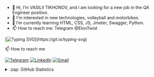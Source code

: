 - 👋 Hi, I’m VASILII TIKHONOV, and I am looking for a new job in the QA Engineer position.
- 👀 I'm interested in new technologies, volleyball and motorbikes.
- 🌱 I’m currently learning HTML, CSS, JS, Jmeter, Swagger, Python.
- 📫 How to reach me: Telegram @ElonTwist


<!---
vas2525/vas2525 is a ✨ special ✨ repository because its `README.md` (this file) appears on your GitHub profile.
You can click the Preview link to take a look at your changes.
--->

[![Typing SVG](https://readme-typing-svg.herokuapp.com?font=Kdam+Thmor+Pro&size=25&lines=This+profile+is+under+development+.....;Thank+you!;See+you!)](https://git.io/typing-svg)

📫 How to reach me

[![Telegram](https://img.shields.io/badge/--telegram?label=Telegram&logo=telegram&style=social)](https://t.me/ElonTwist) 
[![LinkedIn](https://img.shields.io/badge/--linkedin?label=LinkedIn&logo=LinkedIn&style=social)](https://www.linkedin.com/in/vasilii-tikhonov)
[![Gmail](https://img.shields.io/badge/--linkedin?label=Gmail&logo=gmail&style=social)](mailto:student.almet@gmail.com)

<details close>
<summary>:zap: GitHub Statistics</summary>
  <img src="https://github-readme-stats.vercel.app/api?username=vas2525&show_icons=true&theme=nord" width="400px">
</details>

